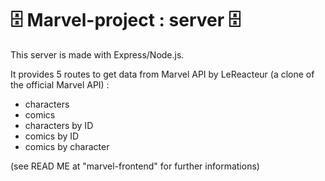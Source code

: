# 🗄️  Marvel-project : server 🗄️

This server is made with Express/Node.js. 

It provides 5 routes to get data from Marvel API by LeReacteur (a clone of the official Marvel API) : 

- characters
- comics
- characters by ID
- comics by ID
- comics by character

(see READ ME at "marvel-frontend" for further informations)

